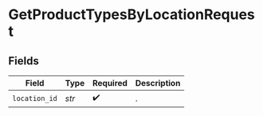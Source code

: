 # GetProductTypesByLocationRequest


## Fields

| Field              | Type               | Required           | Description        |
| ------------------ | ------------------ | ------------------ | ------------------ |
| `location_id`      | *str*              | :heavy_check_mark: | .                  |